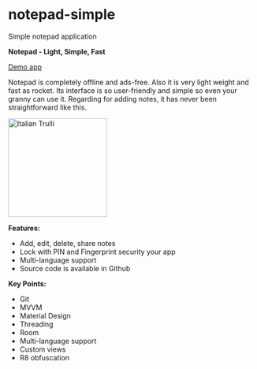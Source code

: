 # notepad-simple
Simple notepad application

<b>Notepad - Light, Simple, Fast</b>

<a href="https://play.google.com/store/apps/details?id=xyz.teamgravity.notepad">Demo app</a>

Notepad is completely offline and ads-free. Also it is very light weight and fast as rocket. Its interface is so user-friendly and simple so even your granny can use it. Regarding for adding notes, it has never been straightforward like this.

<img src="https://i.imgur.com/F1Efe2e.jpg" alt="Italian Trulli" width="200" height="200">

**Features:**

- Add, edit, delete, share notes
- Lock with PIN and Fingerprint security your app
- Multi-language support
- Source code is available in Github

**Key Points:**

- Git
- MVVM
- Material Design
- Threading
- Room
- Multi-language support
- Custom views
- R8 obfuscation
